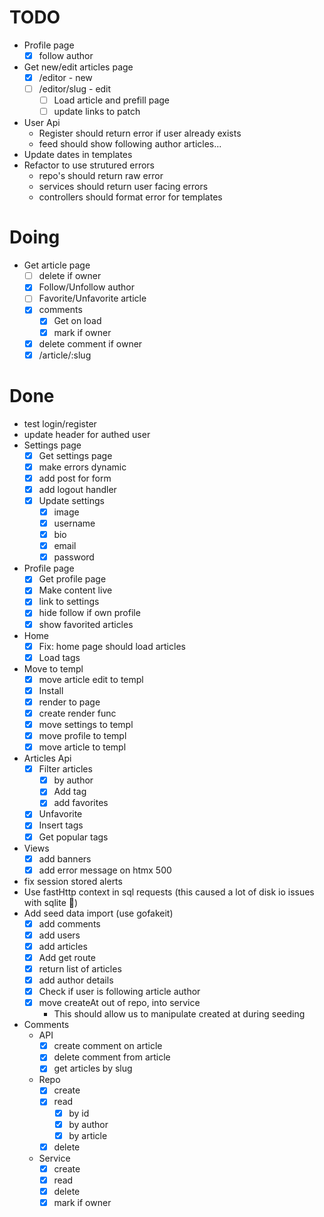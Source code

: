 # TODO

- Profile page
  - [x] follow author
- Get new/edit articles page
  - [x] /editor - new
  - [ ] /editor/slug - edit
    - [ ] Load article and prefill page
    - [ ] update links to patch
- User Api
  - Register should return error if user already exists
  - feed should show following author articles...
- Update dates in templates
- Refactor to use strutured errors
  - repo's should return raw error
  - services should return user facing errors
  - controllers should format error for templates

# Doing

- Get article page
  - [ ] delete if owner
  - [x] Follow/Unfollow author
  - [ ] Favorite/Unfavorite article
  - [x] comments
    - [x] Get on load
    - [x] mark if owner
  - [x] delete comment if owner
  - [x] /article/:slug

# Done

- test login/register
- update header for authed user
- Settings page
  - [x] Get settings page
  - [x] make errors dynamic
  - [x] add post for form
  - [x] add logout handler
  - [x] Update settings
    - [x] image
    - [x] username
    - [x] bio
    - [x] email
    - [x] password
- Profile page
  - [x] Get profile page
  - [x] Make content live
  - [x] link to settings
  - [x] hide follow if own profile
  - [x] show favorited articles
- Home
  - [x] Fix: home page should load articles
  - [x] Load tags
- Move to templ
  - [x] move article edit to templ
  - [x] Install
  - [x] render to page
  - [x] create render func
  - [x] move settings to templ
  - [x] move profile to templ
  - [x] move article to templ
- Articles Api
  - [x] Filter articles
    - [x] by author
    - [x] Add tag
    - [x] add favorites
  - [x] Unfavorite
  - [x] Insert tags
  - [x] Get popular tags
- Views
  - [x] add banners
  - [x] add error message on htmx 500
- fix session stored alerts
- Use fastHttp context in sql requests (this caused a lot of disk io issues with sqlite 🤷)
- Add seed data import (use gofakeit)
  - [x] add comments
  - [x] add users
  - [x] add articles
  - [x] Add get route
  - [x] return list of articles
  - [x] add author details
  - [x] Check if user is following article author
  - [x] move createAt out of repo, into service
    - This should allow us to manipulate created at during seeding
- Comments
  - API
    - [x] create comment on article
    - [x] delete comment from article
    - [x] get articles by slug
  - Repo
    - [x] create
    - [x] read
      - [x] by id
      - [x] by author
      - [x] by article
    - [x] delete
  - Service
    - [x] create
    - [x] read
    - [x] delete
    - [x] mark if owner
